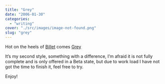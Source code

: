 ```yaml
---
title: "Grey"
date: "2006-01-30"
categories: 
  - "writing"
cover: "./src/images/image-not-found.png"
slug: "grey"
---
```


Hot on the heels of [Billet](http://www.shibbyonline.co.uk/2006/01/11/its-a-billet/) comes [Grey](http://www.shibbyonline.co.uk/media/wp/)

It’s my second style, something with a difference, I’m afraid it is not fully complete and is only offered in a Beta state, but due to work load I have not got the time to finish it, feel free to try.

Enjoy!
